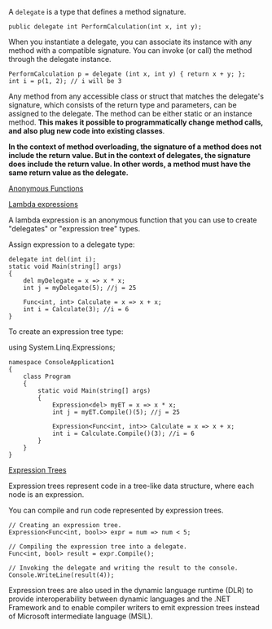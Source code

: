 A `delegate` is a type that defines a method signature. 

    public delegate int PerformCalculation(int x, int y);

When you instantiate a delegate, you can associate its instance with any method with a compatible signature. You can invoke (or call) the method through the delegate instance.

    PerformCalculation p = delegate (int x, int y) { return x + y; };
    int i = p(1, 2); // i will be 3

Any method from any accessible class or struct that matches the delegate's signature, which consists of the return type and parameters, can be assigned to the delegate. The method can be either static or an instance method. **This makes it possible to programmatically change method calls, and also plug new code into existing classes**.

**In the context of method overloading, the signature of a method does not include the return value. But in the context of delegates, the signature does include the return value. In other words, a method must have the same return value as the delegate.**

[Anonymous Functions](https://docs.microsoft.com/en-us/dotnet/csharp/programming-guide/statements-expressions-operators/anonymous-functions)

[Lambda expressions](https://docs.microsoft.com/en-us/dotnet/csharp/programming-guide/statements-expressions-operators/lambda-expressions)

A lambda expression is an anonymous function that you can use to create "delegates" or "expression tree" types.

Assign expression to a delegate type:

    delegate int del(int i);  
    static void Main(string[] args)  
    {  
        del myDelegate = x => x * x;  
        int j = myDelegate(5); //j = 25  

        Func<int, int> Calculate = x => x + x;
        int i = Calculate(3); //i = 6
    }  

To create an expression tree type:

using System.Linq.Expressions;  
  
    namespace ConsoleApplication1  
    {  
        class Program  
        {  
            static void Main(string[] args)  
            {  
                Expression<del> myET = x => x * x;  
                int j = myET.Compile()(5); //j = 25

                Expression<Func<int, int>> Calculate = x => x + x;
                int i = Calculate.Compile()(3); //i = 6
            }  
        }  
    }

[Expression Trees](https://docs.microsoft.com/en-us/dotnet/csharp/programming-guide/concepts/expression-trees/index)

Expression trees represent code in a tree-like data structure, where each node is an expression.

You can compile and run code represented by expression trees.

    // Creating an expression tree.  
    Expression<Func<int, bool>> expr = num => num < 5;  

    // Compiling the expression tree into a delegate.  
    Func<int, bool> result = expr.Compile();  

    // Invoking the delegate and writing the result to the console.  
    Console.WriteLine(result(4));  

Expression trees are also used in the dynamic language runtime (DLR) to provide interoperability between dynamic languages and the .NET Framework and to enable compiler writers to emit expression trees instead of Microsoft intermediate language (MSIL).

